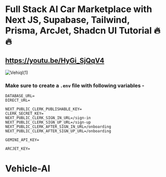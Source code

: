 # Full Stack AI Car Marketplace with Next JS, Supabase, Tailwind, Prisma, ArcJet, Shadcn UI Tutorial 🔥🔥
## https://youtu.be/HyGi_SjQqV4

![Vehiql(1)](https://github.com/user-attachments/assets/dee04576-f30e-4ab8-af7d-f4633621379c)

### Make sure to create a `.env` file with following variables -

```
DATABASE_URL=
DIRECT_URL=

NEXT_PUBLIC_CLERK_PUBLISHABLE_KEY=
CLERK_SECRET_KEY=
NEXT_PUBLIC_CLERK_SIGN_IN_URL=/sign-in
NEXT_PUBLIC_CLERK_SIGN_UP_URL=/sign-up
NEXT_PUBLIC_CLERK_AFTER_SIGN_IN_URL=/onboarding
NEXT_PUBLIC_CLERK_AFTER_SIGN_UP_URL=/onboarding

GEMINI_API_KEY=

ARCJET_KEY=
```
# Vehicle-AI
